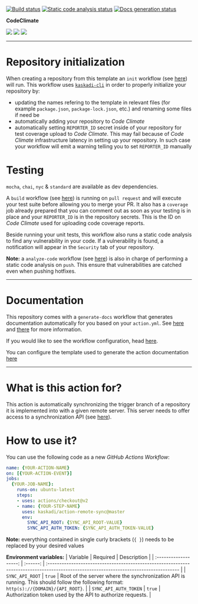 [![Build status](https://img.shields.io/github/workflow/status/kaskadi/action-remote-sync/build?label=build&logo=mocha)](https://github.com/kaskadi/action-remote-sync/actions?query=workflow%3Abuild)
[![Static code analysis status](https://img.shields.io/github/workflow/status/kaskadi/action-remote-sync/analyze-code?label=codeQL&logo=github)](https://github.com/kaskadi/action-remote-sync/actions?query=workflow%3Aanalyze-code)
[![Docs generation status](https://img.shields.io/github/workflow/status/kaskadi/action-remote-sync/generate-docs?label=docs&logo=read-the-docs)](https://github.com/kaskadi/action-remote-sync/actions?query=workflow%3Agenerate-docs)

**CodeClimate**

[![](https://img.shields.io/codeclimate/maintainability/kaskadi/action-remote-sync?label=maintainability&logo=Code%20Climate)](https://codeclimate.com/github/kaskadi/action-remote-sync)
[![](https://img.shields.io/codeclimate/tech-debt/kaskadi/action-remote-sync?label=technical%20debt&logo=Code%20Climate)](https://codeclimate.com/github/kaskadi/action-remote-sync)
[![](https://img.shields.io/codeclimate/coverage/kaskadi/action-remote-sync?label=test%20coverage&logo=Code%20Climate)](https://codeclimate.com/github/kaskadi/action-remote-sync)

<!-- You can add badges inside of this section if you'd like -->

****

# Repository initialization

When creating a repository from this template an `init` workflow (see [here](./.github/workflows/init.yml)) will run. This workflow uses [`kaskadi-cli`](https://www.npmjs.com/package/kaskadi-cli) in order to properly initialize your repository by:
- updating the names refering to the template in relevant files (for example `package.json`, `package-lock.json`, etc.) and renaming some files if need be
- automatically adding your repository to _Code Climate_
- automatically setting `REPORTER_ID` secret inside of your repository for test coverage upload to _Code Climate_. This may fail because of _Code Climate_ infrastructure latency in setting up your repository. In such case your workflow will emit a warning telling you to set `REPORTER_ID` manually

# Testing

`mocha`, `chai`, `nyc` & `standard` are available as dev dependencies.

A `build` workflow (see [here](./.github/workflows/build.yml)) is running on `pull request` and will execute your test suite before allowing you to merge your PR. It also has a `coverage` job already prepared that you can comment out as soon as your testing is in place and your `REPORTER_ID` is in the repository secrets. This is the ID on _Code Climate_ used for uploading code coverage reports.

Beside running your unit tests, this workflow also runs a static code analysis to find any vulnerability in your code. If a vulnerability is found, a notification will appear in the `Security` tab of your repository.

**Note:** a `analyze-code` workflow (see [here](./.github/workflows/analyze-code.yml)) is also in charge of performing a static code analysis on `push`. This ensure that vulnerabilities are catched even when pushing hotfixes.

****

# Documentation

This repository comes with a `generate-docs` workflow that generates documentation automatically for you based on your `action.yml`. See [here](https://github.com/kaskadi/action-generate-docs) and [there](./action.yml) for more information.

If you would like to see the workflow configuration, head [here](./.github/workflows/generate-docs.yml).

You can configure the template used to generate the action documentation [here](./docs/template.md)

****

<!-- automatically generated documentation will be placed in here -->
# What is this action for?

This action is automatically synchronizing the trigger branch of a repository it is implemented into with a given remote server. This server needs to offer access to a synchronization API (see [here](https://github.com/kaskadi/remote-sync-api)).

# How to use it?

You can use the following code as a new _GitHub Actions Workflow_:

```yaml
name: {YOUR-ACTION-NAME}
on: [{YOUR-ACTION-EVENT}]
jobs:
  {YOUR-JOB-NAME}:
    runs-on: ubuntu-latest
    steps:
    - uses: actions/checkout@v2
    - name: {YOUR-STEP-NAME}
      uses: kaskadi/action-remote-sync@master
      env:
        SYNC_API_ROOT: {SYNC_API_ROOT-VALUE}
        SYNC_API_AUTH_TOKEN: {SYNC_API_AUTH_TOKEN-VALUE}
```

**Note:** everything contained in single curly brackets (`{ }`) needs to be replaced by your desired values

**Environment variables:**
|        Variable       | Required | Description                                                                                                                            |
| :-------------------: | :------: | :------------------------------------------------------------------------------------------------------------------------------------- |
|    `SYNC_API_ROOT`    |  `true`  | Root of the server where the synchronization API is running. This should follow the following format: `http(s)://{DOMAIN}/{API_ROOT}`. |
| `SYNC_API_AUTH_TOKEN` |  `true`  | Authorization token used by the API to authorize requests.                                                                             |

<!-- automatically generated documentation will be placed in here -->

<!-- You can customize this template as you'd like! -->